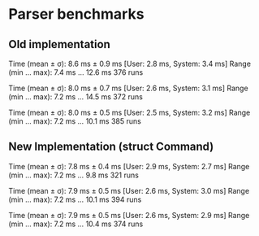 # Parser benchmarks

## Old implementation

Time (mean ± σ):       8.6 ms ±   0.9 ms    [User: 2.8 ms, System: 3.4 ms]
Range (min … max):     7.4 ms …  12.6 ms    376 runs

Time (mean ± σ):       8.0 ms ±   0.7 ms    [User: 2.6 ms, System: 3.1 ms]
Range (min … max):     7.2 ms …  14.5 ms    372 runs

Time (mean ± σ):       8.0 ms ±   0.5 ms    [User: 2.5 ms, System: 3.2 ms]
Range (min … max):     7.2 ms …  10.1 ms    385 runs

## New Implementation (struct Command)

Time (mean ± σ):       7.8 ms ±   0.4 ms    [User: 2.9 ms, System: 2.7 ms]
Range (min … max):     7.2 ms …   9.8 ms    321 runs

Time (mean ± σ):       7.9 ms ±   0.5 ms    [User: 2.6 ms, System: 3.0 ms]
Range (min … max):     7.2 ms …  10.1 ms    394 runs

Time (mean ± σ):       7.9 ms ±   0.5 ms    [User: 2.6 ms, System: 2.9 ms]
Range (min … max):     7.2 ms …  10.4 ms    374 runs
